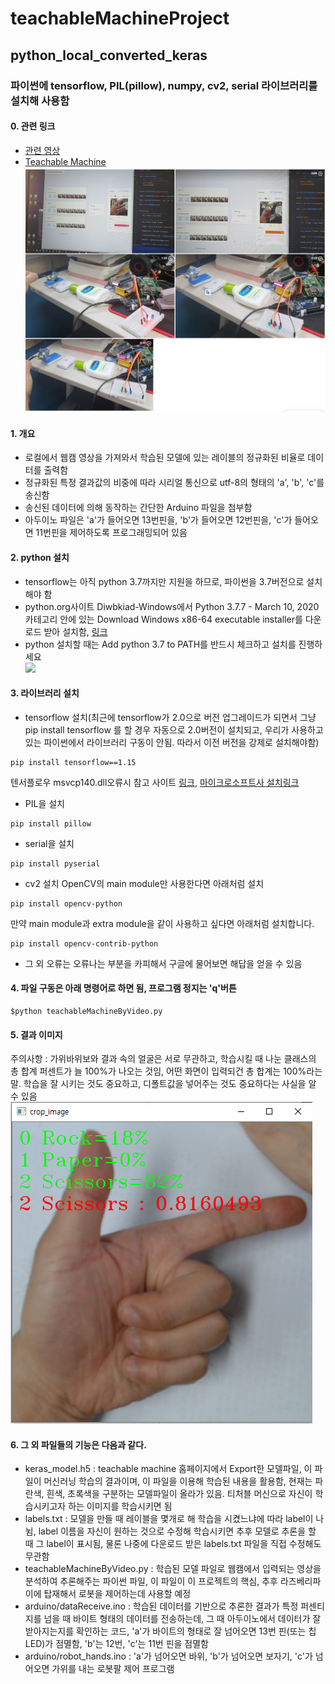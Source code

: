 # teachableMachineProject

## python_local_converted_keras  

### 파이썬에 tensorflow, PIL(pillow), numpy, cv2, serial 라이브러리를 설치해 사용함  

#### 0. 관련 링크  
- [관련 영상](https://photos.app.goo.gl/G8MU8mmxGLo6pj2D9)  
- [Teachable Machine](https://teachablemachine.withgoogle.com/)  
![](https://github.com/mtinet/teachableMachineProject/blob/master/image/example.png?raw=true)  

#### 1. 개요  
- 로컬에서 웹캠 영상을 가져와서 학습된 모델에 있는 레이블의 정규화된 비율로 데이터를 출력함  
- 정규화된 특정 결과값의 비중에 따라 시리얼 통신으로 utf-8의 형태의 'a', 'b', 'c'를 송신함  
- 송신된 데이터에 의해 동작하는 간단한 Arduino 파일을 첨부함  
- 아두이노 파일은 'a'가 들어오면 13번핀을, 'b'가 들어오면 12번핀을, 'c'가 들어오면 11번핀을 제어하도록 프로그래밍되어 있음  

#### 2. python 설치  
- tensorflow는 아직 python 3.7까지만 지원을 하므로, 파이썬을 3.7버전으로 설치해야 함  
- python.org사이트 Diwbkiad-Windows에서 Python 3.7.7 - March 10, 2020 카테고리 안에 있는 Download Windows x86-64 executable installer를 다운로드 받아 설치함, [링크](https://www.python.org/downloads/windows/)  
- python 설치할 때는 Add python 3.7 to PATH를 반드시 체크하고 설치를 진행하세요  
![](https://miro.medium.com/max/1308/1*2b0JT1QLGfkzYIoofh9VEA.png)  

#### 3. 라이브러리 설치  
- tensorflow 설치(최근에 tensorflow가 2.0으로 버전 업그레이드가 되면서 그냥 pip install tensorflow 를 할 경우 자동으로 2.0버전이 설치되고, 우리가 사용하고 있는 파이썬에서 라이브러리 구동이 안됨. 따라서 이전 버전을 강제로 설치해야함)  
```{.python} 
pip install tensorflow==1.15
```
텐서플로우 msvcp140.dll오류시 참고 사이트 [링크](https://blog.naver.com/complusblog/221177145686), [마이크로소프트사 설치링크](https://www.microsoft.com/ko-kr/download/details.aspx?id=48145)  

- PIL을 설치  
```{.python} 
pip install pillow 
```
- serial을 설치
```{.python} 
pip install pyserial
```
- cv2 설치
OpenCV의 main module만 사용한다면 아래처럼 설치
```{.python} 
pip install opencv-python
```
만약 main module과 extra module을 같이 사용하고 싶다면 아래처럼 설치합니다.
```{.python} 
pip install opencv-contrib-python  
```
- 그 외 오류는 오류나는 부분을 카피해서 구글에 물어보면 해답을 얻을 수 있음  
 
 
#### 4. 파일 구동은 아래 명령어로 하면 됨, 프로그램 정지는 'q'버튼  
```{.python}  
$python teachableMachineByVideo.py  
```  

#### 5. 결과 이미지  
주의사항 : 가위바위보와 결과 속의 얼굴은 서로 무관하고, 학습시킬 때 나눈 클래스의 총 합계 퍼센트가 늘 100%가 나오는 것임, 어떤 화면이 입력되건 총 합계는 100%라는 말. 학습을 잘 시키는 것도 중요하고, 디폴트값을 넣어주는 것도 중요하다는 사실을 알 수 있음  
![](https://github.com/mtinet/teachableMachineProject/blob/master/image/result.png?raw=true)  


#### 6. 그 외 파일들의 기능은 다음과 같다.  
- keras_model.h5 : teachable machine 홈페이지에서 Export한 모델파일, 이 파일이 머신러닝 학습의 결과이며, 이 파일을 이용해 학습된 내용을 활용함, 현재는 파란색, 흰색, 초록색을 구분하는 모델파일이 올라가 있음. 티처블 머신으로 자신이 학습시키고자 하는 이미지를 학습시키면 됨  
- labels.txt : 모델을 만들 때 레이블을 몇개로 해 학습을 시켰느냐에 따라 label이 나뉨, label 이름을 자신이 원하는 것으로 수정해 학습시키면 추후 모델로 추론을 할 때 그 label이 표시됨, 물론 나중에 다운로드 받은 labels.txt 파일을 직접 수정해도 무관함  
- teachableMachineByVideo.py : 학습된 모델 파일로 웹캠에서 입력되는 영상을 분석하여 추론해주는 파이썬 파일, 이 파일이 이 프로젝트의 핵심, 추후 라즈베리파이에 탑재해서 로봇을 제어하는데 사용할 예정  
- arduino/dataReceive.ino : 학습된 데이터를 기반으로 추론한 결과가 특정 퍼센티지를 넘을 때 바이트 형태의 데이터를 전송하는데, 그 때 아두이노에서 데이터가 잘 받아지는지를 확인하는 코드, 'a'가 바이트의 형태로 잘 넘어오면 13번 핀(또는 칩LED)가 점멸함, 'b'는 12번, 'c'는 11번 핀을 점멸함  
- arduino/robot_hands.ino : 'a'가 넘어오면 바위, 'b'가 넘어오면 보자기, 'c'가 넘어오면 가위를 내는 로봇팔 제어 프로그램  
